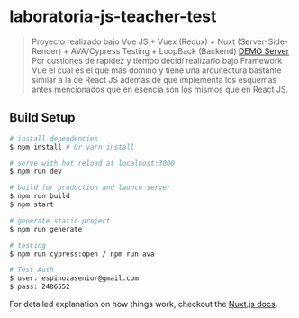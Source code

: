# laboratoria-js-teacher-test

> Proyecto realizado bajo Vue JS + Vuex (Redux) + Nuxt (Server-Side-Render) + AVA/Cypress Testing + LoopBack (Backend)
> [DEMO Server](https://laboratoria-js-test.herokuapp.com) Por custiones de rapidez y tiempo decidí realizarlo bajo Framework Vue el cual es el que más domino y tiene una arquitectura bastante similar a la de React JS además de que implementa los esquemas antes mencionados que en esencia son los mismos que en React JS.

## Build Setup

``` bash
# install dependencies
$ npm install # Or yarn install

# serve with hot reload at localhost:3000
$ npm run dev

# build for production and launch server
$ npm run build
$ npm start

# generate static project
$ npm run generate

# testing
$ npm run cypress:open / npm run ava

# Test Auth
$ user: espinozasenior@gmail.com
$ pass: 2486552
```

For detailed explanation on how things work, checkout the [Nuxt.js docs](https://github.com/nuxt/nuxt.js).
